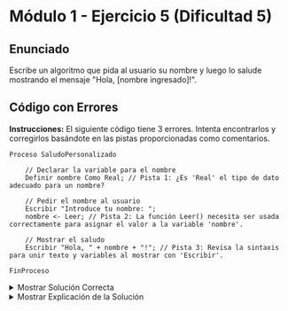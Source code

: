 # Módulo 1 - Ejercicio 5 (Dificultad 5)

## Enunciado

Escribe un algoritmo que pida al usuario su nombre y luego lo salude mostrando el mensaje "Hola, [nombre ingresado]!".

## Código con Errores

**Instrucciones:** El siguiente código tiene 3 errores. Intenta encontrarlos y corregirlos basándote en las pistas proporcionadas como comentarios.

```pseudocode
Proceso SaludoPersonalizado

    // Declarar la variable para el nombre
    Definir nombre Como Real; // Pista 1: ¿Es 'Real' el tipo de dato adecuado para un nombre?

    // Pedir el nombre al usuario
    Escribir "Introduce tu nombre: ";
    nombre <- Leer; // Pista 2: La función Leer() necesita ser usada correctamente para asignar el valor a la variable 'nombre'.

    // Mostrar el saludo
    Escribir "Hola, " + nombre + "!"; // Pista 3: Revisa la sintaxis para unir texto y variables al mostrar con 'Escribir'.

FinProceso
```

<details>
<summary>Mostrar Solución Correcta</summary>

## Solución Correcta

```pseudocode
Proceso SaludoPersonalizado_Solucion

    // Declarar la variable para el nombre
    Definir nombre Como Caracter; // Corregido: El tipo debe ser Caracter (o Cadena).

    // Pedir el nombre al usuario
    Escribir "Introduce tu nombre: ";
    Leer nombre; // Corregido: Leer asigna directamente a la variable.

    // Mostrar el saludo
    Escribir "Hola, ", nombre, "!"; // Corregido: Usar comas para concatenar en Escribir.

FinProceso
```

</details>

<details>
<summary>Mostrar Explicación de la Solución</summary>

## Explicación de la Solución

1.  La variable `nombre` debe ser de tipo `Caracter` (o `Cadena`, según el perfil de PSeInt) para almacenar texto, no `Real` que es para números con decimales.
2.  La instrucción `Leer` se usa directamente con la variable donde se guardará el dato: `Leer nombre;`. No se usa como una función que devuelve un valor para asignar con `<-` en este contexto básico.
3.  La instrucción `Escribir` en PSeInt permite mostrar múltiples elementos separados por comas (`,`). El uso del signo `+` para concatenar cadenas es común en otros lenguajes, pero en PSeInt estándar se usan comas dentro de `Escribir`. Se cambió `+` por `,`.

</details>
